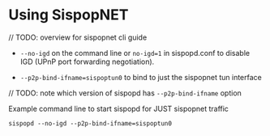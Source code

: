 # Using SispopNET

// TODO: overview for sispopnet cli guide

* `--no-igd` on the command line or `no-igd=1` in sispopd.conf to disable IGD
  (UPnP port forwarding negotiation).
  
* `--p2p-bind-ifname=sispoptun0` to bind to just the sispopnet tun interface 


// TODO: note which version of sispopd has `--p2p-bind-ifname` option
  
Example command line to start sispopd for JUST sispopnet traffic

    sispopd --no-igd --p2p-bind-ifname=sispoptun0
